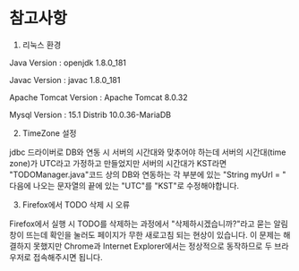 # 참고사항
1. 리눅스 환경

Java Version : openjdk 1.8.0_181

Javac Version : javac 1.8.0_181

Apache Tomcat Version : Apache Tomcat 8.0.32

Mysql Version : 15.1 Distrib 10.0.36-MariaDB


2. TimeZone 설정

jdbc 드라이버로 DB와 연동 시 서버의 시간대와 맞추어야 하는데 서버의 시간대(time zone)가 UTC라고 가정하고 만들었지만 서버의 시간대가 KST라면 "TODOManager.java"코드 상의 DB와 연동하는 각 부분에 있는 "String myUrl = " 다음에 나오는 문자열의 끝에 있는 "UTC"를 "KST"로 수정해야합니다.


3. Firefox에서 TODO 삭제 시 오류

Firefox에서 실행 시 TODO를 삭제하는 과정에서 "삭제하시겠습니까?"라고 묻는 알림 창이 뜨는데 확인을 눌러도 페이지가 무한 새로고침 되는 현상이 있습니다. 이 문제는 해결하지 못했지만 Chrome과 Internet Explorer에서는 정상적으로 동작하므로 두 브라우저로 접속해주시면 됩니다.
